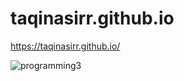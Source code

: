# taqinasirr.github.io

https://taqinasirr.github.io/

![programming3](https://user-images.githubusercontent.com/21170527/104677832-186af000-5725-11eb-8cf8-97aa86e65437.gif)
